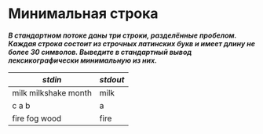 Минимальная строка<a name="TOP"></a>
===================

***В стандартном потоке даны три строки, разделённые пробелом. Каждая строка состоит из строчных латинских букв и имеет длину не более 30 символов. Выведите в стандартный вывод лексикографически минимальную из них.***

***stdin***   | ***stdout***
------------- | -------------
milk milkshake month  | milk
c a b  |  a
fire fog wood | fire
